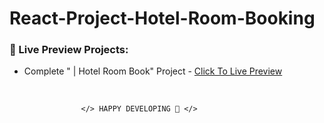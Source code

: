 # React-Project-Hotel-Room-Booking

### 🔰 Live Preview Projects:

- Complete "  | Hotel Room Book" Project - [Click To Live Preview][beach-resort]

<br />

                    </> HAPPY DEVELOPING 🤣 </>

<!-- project link -->

[beach-resort]: https://mukul-breach-resort-project.netlify.app/
